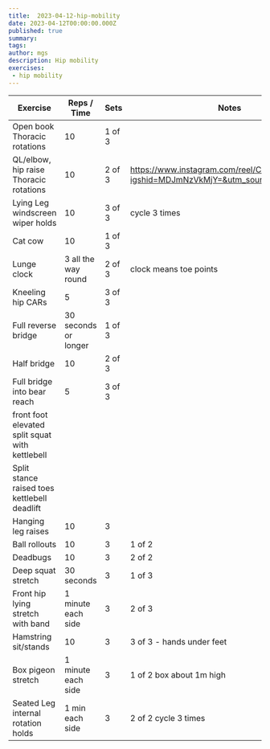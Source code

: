```yaml
---
title:  2023-04-12-hip-mobility
date: 2023-04-12T00:00:00.000Z
published: true
summary: 
tags:
author: mgs
description: Hip mobility
exercises: 
 - hip mobility
---
```

Exercise|Reps / Time|Sets|Notes
--|--|--|--|
Open book Thoracic rotations|  10| 1 of 3 |  |  
QL/elbow, hip raise Thoracic rotations|10  | 2 of 3 | https://www.instagram.com/reel/Cn4UKLxqvXy/?igshid=MDJmNzVkMjY=&utm_source=pocket_mylist  |  
 Lying Leg windscreen wiper holds |10  | 3 of 3 |  cycle 3 times|  
 Cat cow | 10 | 1 of 3 |  |  
Lunge clock| 3 all the way round | 2 of 3 |  clock means toe points| 
 Kneeling hip CARs| 5 | 3 of 3 |  |  
 Full reverse bridge | 30 seconds or longer | 1 of 3| |
 Half bridge | 10 | 2 of 3| |
Full bridge into bear reach | 5 | 3 of 3| |
 front foot elevated split squat with kettlebell |  |  |  |
 Split stance raised toes kettlebell deadlift |  |  |  |
 Hanging leg raises | 10 | 3 | |
Ball rollouts | 10 | 3 | 1 of 2|
Deadbugs | 10 | 3 | 2 of 2 |
Deep squat stretch | 30 seconds | 3 | 1 of 3  |
 Front hip lying stretch with band | 1 minute each side | 3 | 2 of 3 |
  Hamstring sit/stands | 10 | 3 | 3 of 3 - hands under feet  |
 Box pigeon stretch | 1 minute each side | 3 | 1 of 2 box about 1m high |  
Seated Leg internal rotation holds |1 min each side| 3 | 2 of 2  cycle 3 times|  

